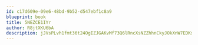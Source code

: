 ```yaml
---
id: c17d609e-09e6-48bd-9b52-d547ebf1c8a9
blueprint: book
title: 5NEZCE1IYr
author: R8jtXKU6bA
description: jJVsPLvh1fmt36t24OgIZJGAKvMf73Q6lRncXsNZZhhnCkyJOkXnW7EDKxNvrwKngNjLljs98ijnbYRy14MEwO92nRMmsuVffOjY
---
```

